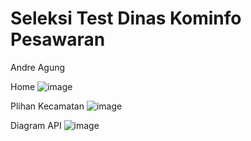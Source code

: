 # Seleksi Test Dinas Kominfo Pesawaran

Andre Agung

Home
![image](https://github.com/projectandre/Pesawaran/assets/101693380/5daf054f-57e5-40a8-ac4e-67c1ddaf013f)

Plihan Kecamatan
![image](https://github.com/projectandre/Pesawaran/assets/101693380/7b0b60e8-0a7d-4382-8586-4ca0a066845d)

Diagram API
![image](https://github.com/projectandre/Pesawaran/assets/101693380/bed9f0f5-ca31-4d1f-8aa9-9b58b145ea8a)
